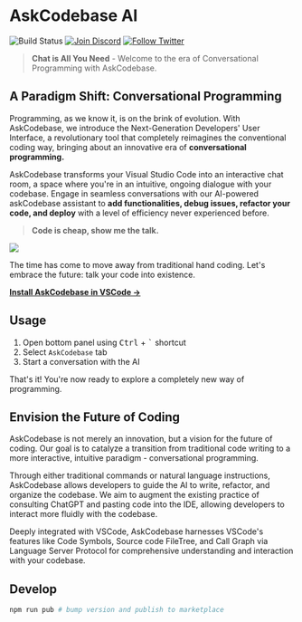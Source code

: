 # AskCodebase AI

<img src="https://img.shields.io/github/actions/workflow/status/jipitiai/vscode-askcodebase/package.yaml?label=Build" alt="Build Status">  <a href="https://discord.gg/wGNRS69X" target="_blank"><img src="https://img.shields.io/discord/1063090582890758175?label=Discord" alt="Join Discord" /></a> <a href="https://twitter.com/intent/user?screen_name=AskCodebase" target="_blank"><img src="https://img.shields.io/twitter/follow/AskCodebase" alt="Follow Twitter" /></a>


> **Chat is All You Need** - Welcome to the era of Conversational Programming with AskCodebase.

## A Paradigm Shift: Conversational Programming

Programming, as we know it, is on the brink of evolution. With AskCodebase, we introduce the Next-Generation Developers' User Interface, a revolutionary tool that completely reimagines the conventional coding way, bringing about an innovative era of **conversational programming.**

AskCodebase transforms your Visual Studio Code into an interactive chat room, a space where you're in an intuitive, ongoing dialogue with your codebase. Engage in seamless conversations with our AI-powered askCodebase assistant to **add functionalities, debug issues, refactor your code, and deploy** with a level of efficiency never experienced before.

> **Code is cheap, show me the talk.**

![](https://askcodebase.com/assets/preview.png)

The time has come to move away from traditional hand coding. Let's embrace the future: talk your code into existence.

**[Install AskCodebase in VSCode →](https://marketplace.visualstudio.com/items?itemName=JipitiAI.askcodebase)**


## Usage

1. Open bottom panel using <kbd>Ctrl</kbd> + <kbd>`</kbd> shortcut
2. Select `AskCodebase` tab
3. Start a conversation with the AI

That's it! You're now ready to explore a completely new way of programming.

## Envision the Future of Coding

AskCodebase is not merely an innovation, but a vision for the future of coding. Our goal is to catalyze a transition from traditional code writing to a more interactive, intuitive paradigm - conversational programming.

Through either traditional commands or natural language instructions, AskCodebase allows developers to guide the AI to write, refactor, and organize the codebase. We aim to augment the existing practice of consulting ChatGPT and pasting code into the IDE, allowing developers to interact more fluidly with the codebase.

Deeply integrated with VSCode, AskCodebase harnesses VSCode's features like Code Symbols, Source code FileTree, and Call Graph via Language Server Protocol for comprehensive understanding and interaction with your codebase.

## Develop

```bash
npm run pub # bump version and publish to marketplace
```